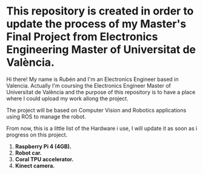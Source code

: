 # This repository is created in order to update the process of my Master's Final Project from Electronics Engineering Master of Universitat de València.

Hi there! My name is Rubén and I'm an Electronics Engineer based in Valencia. Actually I'm coursing the Electronics Engineer Master of Universitat de València and the purpose of this repository is to have a place where I could upload my work allong the project.

The project will be based on Computer Vision and Robotics applications using ROS to manage the robot.

From now, this is a little list of the Hardware i use, I will update it as soon as i progress on this project.

1. **Raspberry Pi 4 (4GB).**
2. **Robot car.**
3. **Coral TPU accelerator.**
4. **Kinect camera.**
  
